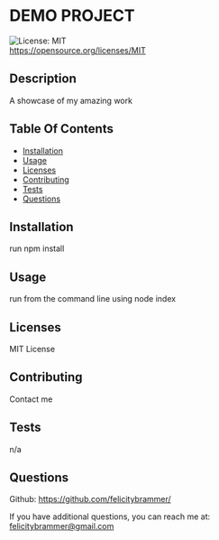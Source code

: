 
  # DEMO PROJECT 
  ![License: MIT](https://img.shields.io/badge/License-MIT-yellow.svg)  
  https://opensource.org/licenses/MIT
      
  ## Description

  A showcase of my amazing work

  ## Table Of Contents

  * [Installation](#installation)
  * [Usage](#usage)
  * [Licenses](#license)
  * [Contributing](#contributing)
  * [Tests](#tests)
  * [Questions](#tests)
  
  ## Installation

  run npm install

  ## Usage

  run from the command line using node index

  ## Licenses

  MIT License

  ## Contributing

  Contact me

  ## Tests

  n/a

  ## Questions

  Github: https://github.com/felicitybrammer/

  If you have additional questions, you can reach me at: felicitybrammer@gmail.com

